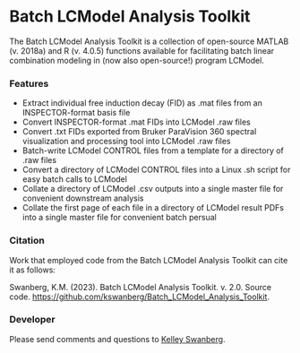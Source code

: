 # Batch LCModel Analysis Toolkit

The Batch LCModel Analysis Toolkit is a collection of open-source MATLAB (v. 2018a) and R (v. 4.0.5) functions available for facilitating batch linear combination modeling in (now also open-source!) program LCModel. 

### Features
- Extract individual free induction decay (FID) as .mat files from an INSPECTOR-format basis file
- Convert INSPECTOR-format .mat FIDs into LCModel .raw files
- Convert .txt FIDs exported from Bruker ParaVision 360 spectral visualization and processing tool into LCModel .raw files
- Batch-write LCModel CONTROL files from a template for a directory of .raw files
- Convert a directory of LCModel CONTROL files into a Linux .sh script for easy batch calls to LCModel 
- Collate a directory of LCModel .csv outputs into a single master file for convenient downstream analysis 
- Collate the first page of each file in a directory of LCModel result PDFs into a single master file for convenient batch persual 

### Citation 

Work that employed code from the Batch LCModel Analysis Toolkit can cite it as follows: 

Swanberg, K.M. (2023). Batch LCModel Analysis Toolkit. v. 2.0. Source code. https://github.com/kswanberg/Batch_LCModel_Analysis_Toolkit. 


### Developer

Please send comments and questions to [Kelley Swanberg](mailto:k.swanberg@columbia.edu). 
